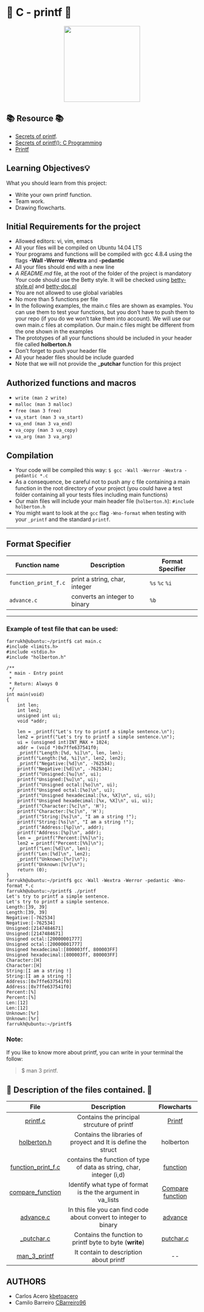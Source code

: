 # :star2: C - printf :star2:

<p align="center">
  <img src="https://user-images.githubusercontent.com/66263776/88350578-252ffd80-cd19-11ea-9730-7bd7b1da9fca.jpg" width="200" height= "200">
</p>

## :books: Resource :books:
* [Secrets of printf](https://www.cypress.com/file/54761/download "PDF secret of printf").
* [Secrets of printf(): C Programming](https://www.youtube.com/watch?v=Y9kUWsyyChk&t=319s "Video about secret programming")
* [Printf](https://es.wikipedia.org/wiki/Printf "Information about printf")

## Learning Objectives:bulb:
What you should learn from this project:

* Write your own printf function.
* Team work.
* Drawing flowcharts.

## Initial Requirements for the project

  - Allowed editors: vi, vim, emacs
  - All your files will be compiled on Ubuntu 14.04 LTS
  - Your programs and functions will be compiled with gcc 4.8.4 using the flags **-Wall -Werror -Wextra** and **-pedantic**
  - All your files should end with a new line
  - *A README.md* file, at the root of the folder of the project is mandatory
Your code should use the Betty style. It will be checked using [betty-style.pl](https://github.com/holbertonschool/Betty/blob/master/betty-style.pl) and [betty-doc.pl](https://github.com/holbertonschool/Betty/blob/master/betty-doc.pl)
  - You are not allowed to use global variables
  - No more than 5 functions per file
  - In the following examples, the main.c files are shown as examples. You can use them to test your functions, but you don’t have to push them to your repo (if you do we won’t take them into account). We will use our own main.c files at compilation. Our main.c files might be different from the one shown in the examples
  - The prototypes of all your functions should be included in your header file called **holberton.h**
  - Don’t forget to push your header file
  - All your header files should be include guarded
  - Note that we will not provide the **_putchar** function for this project

## Authorized functions and macros

  - `write (man 2 write)`
  - `malloc (man 3 malloc)`
  - `free (man 3 free)`
  - `va_start (man 3 va_start)`
  - `va_end (man 3 va_end)`
  - `va_copy (man 3 va_copy)`
  - `va_arg (man 3 va_arg)`

## Compilation
  -  Your code will be compiled this way:
  ```$ gcc -Wall -Werror -Wextra -pedantic *.c```
  - As a consequence, be careful not to push any c file containing a main function in the root directory of your project (you could have a test folder containing all your tests files including main functions)
  - Our main files will include your main header file (`holberton.h`): `#include holberton.h`
  - You might want to look at the `gcc` flag `-Wno-format` when testing with your `_printf` and the standard `printf`.

*******************************************************************************
## Format Specifier
Function name | Description | Format Specifier
--- | --- | ---
`function_print_f.c` | print a string, char, integer | `%s` `%c` `%i`
`advance.c` | converts an integer to binary | `%b`

******************************************************************************

### Example of test file that can be used:
```
farrukh@ubuntu:~/printf$ cat main.c
#include <limits.h>
#include <stdio.h>
#include "holberton.h"

/**
 * main - Entry point
 *
 * Return: Always 0
 */
int main(void)
{
    int len;
    int len2;
    unsigned int ui;
    void *addr;

    len = _printf("Let's try to printf a simple sentence.\n");
    len2 = printf("Let's try to printf a simple sentence.\n");
    ui = (unsigned int)INT_MAX + 1024;
    addr = (void *)0x7ffe637541f0;
    _printf("Length:[%d, %i]\n", len, len);
    printf("Length:[%d, %i]\n", len2, len2);
    _printf("Negative:[%d]\n", -762534);
    printf("Negative:[%d]\n", -762534);
    _printf("Unsigned:[%u]\n", ui);
    printf("Unsigned:[%u]\n", ui);
    _printf("Unsigned octal:[%o]\n", ui);
    printf("Unsigned octal:[%o]\n", ui);
    _printf("Unsigned hexadecimal:[%x, %X]\n", ui, ui);
    printf("Unsigned hexadecimal:[%x, %X]\n", ui, ui);
    _printf("Character:[%c]\n", 'H');
    printf("Character:[%c]\n", 'H');
    _printf("String:[%s]\n", "I am a string !");
    printf("String:[%s]\n", "I am a string !");
    _printf("Address:[%p]\n", addr);
    printf("Address:[%p]\n", addr);
    len = _printf("Percent:[%%]\n");
    len2 = printf("Percent:[%%]\n");
    _printf("Len:[%d]\n", len);
    printf("Len:[%d]\n", len2);
    _printf("Unknown:[%r]\n");
    printf("Unknown:[%r]\n");
    return (0);
}
farrukh@ubuntu:~/printf$ gcc -Wall -Wextra -Werror -pedantic -Wno-format *.c
farrukh@ubuntu:~/printf$ ./printf
Let's try to printf a simple sentence.
Let's try to printf a simple sentence.
Length:[39, 39]
Length:[39, 39]
Negative:[-762534]
Negative:[-762534]
Unsigned:[2147484671]
Unsigned:[2147484671]
Unsigned octal:[20000001777]
Unsigned octal:[20000001777]
Unsigned hexadecimal:[800003ff, 800003FF]
Unsigned hexadecimal:[800003ff, 800003FF]
Character:[H]
Character:[H]
String:[I am a string !]
String:[I am a string !]
Address:[0x7ffe637541f0]
Address:[0x7ffe637541f0]
Percent:[%]
Percent:[%]
Len:[12]
Len:[12]
Unknown:[%r]
Unknown:[%r]
farrukh@ubuntu:~/printf$
```

### Note:
If you like to know more about printf, you can write in your terminal the follow:
> $ man 3 printf.
## :gem: Description of the files contained. :gem:
| File | Description | Flowcharts |
| :---: | :---: | :---: |
| [printf.c](https://github.com/CBarreiro96/printf/blob/master/printf.c "Code printf f") | Contains the principal strcuture of printf | [Printf](https://user-images.githubusercontent.com/66263776/88491603-83531f80-cf69-11ea-8c8f-f752965f7f1b.jpeg "flowcharts") |
| [holberton.h](https://github.com/CBarreiro96/printf/blob/master/holberton.h "Header") | Contains the libraries of proyect and It is define the struct | holberton |
| [function_print_f.c](https://github.com/CBarreiro96/printf/blob/master/function_print_f.c "Function s,c,d,i") | contains the function of type of data as string, char, integer (i,d) | [function](https://user-images.githubusercontent.com/66263776/88588330-fec1d900-d01c-11ea-93ed-bc9481cfcc34.JPG "Function Flowchart") |
|[compare_function](https://github.com/CBarreiro96/printf/blob/master/compare_function.c "Code compare function") | Identify what type of format is the the argument in va_lists | [Compare function](https://user-images.githubusercontent.com/66263776/88580332-12ffd900-d011-11ea-9c47-8059ab1c5ee1.jpg "flowchart compare function")|
|[advance.c](https://github.com/CBarreiro96/printf/blob/master/advance.c "Code Binary and others") | In this file you can find code about convert to integer to binary | [advance](https://user-images.githubusercontent.com/66263776/88580332-12ffd900-d011-11ea-9c47-8059ab1c5ee1.jpg "Folwchar advance")|
| [_putchar.c](https://github.com/CBarreiro96/printf/blob/master/_putchar.c "Printable Tools") | Contains the function to printf byte to byte (**write**) | [putchar.c](https://github.com/CBarreiro96/printf/blob/master/_putchar.c "Printable Tools") |
| [man_3_printf](https://github.com/CBarreiro96/printf/blob/master/man_3_printf "Description") | It contain to description about printf | -- |
## AUTHORS
* Carlos Acero [kbetoacero](https://github.com/kbetoacero "User Github")
* Camilo Barreiro [CBarreiro96](https://github.com/CBarreiro96 "User Github")
